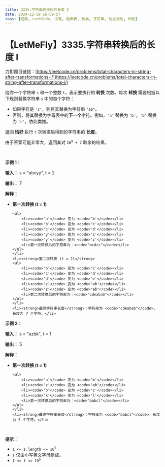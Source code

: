 ```yaml
---
title: 3335.字符串转换后的长度 I
date: 2024-12-19 16-59-57
tags: [题解, LeetCode, 中等, 哈希表, 数学, 字符串, 动态规划, 计数]
---
```


# 【LetMeFly】3335.字符串转换后的长度 I

力扣题目链接：[https://leetcode.cn/problems/total-characters-in-string-after-transformations-i/](https://leetcode.cn/problems/total-characters-in-string-after-transformations-i/)

<p>给你一个字符串 <code>s</code> 和一个整数 <code>t</code>，表示要执行的<strong> 转换 </strong>次数。每次 <strong>转换 </strong>需要根据以下规则替换字符串 <code>s</code> 中的每个字符：</p>

<ul>
	<li>如果字符是 <code>'z'</code>，则将其替换为字符串 <code>"ab"</code>。</li>
	<li>否则，将其替换为字母表中的<strong>下一个</strong>字符。例如，<code>'a'</code> 替换为 <code>'b'</code>，<code>'b'</code> 替换为 <code>'c'</code>，依此类推。</li>
</ul>

<p>返回<strong> 恰好 </strong>执行 <code>t</code> 次转换后得到的字符串的 <strong>长度</strong>。</p>

<p>由于答案可能非常大，返回其对 <code>10<sup>9</sup> + 7</code> 取余的结果。</p>

<p>&nbsp;</p>

<p><strong class="example">示例 1：</strong></p>

<div class="example-block">
<p><strong>输入：</strong> <span class="example-io">s = "abcyy", t = 2</span></p>

<p><strong>输出：</strong> <span class="example-io">7</span></p>

<p><strong>解释：</strong></p>

<ul>
	<li><strong>第一次转换 (t = 1)</strong>

	<ul>
		<li><code>'a'</code> 变为 <code>'b'</code></li>
		<li><code>'b'</code> 变为 <code>'c'</code></li>
		<li><code>'c'</code> 变为 <code>'d'</code></li>
		<li><code>'y'</code> 变为 <code>'z'</code></li>
		<li><code>'y'</code> 变为 <code>'z'</code></li>
		<li>第一次转换后的字符串为：<code>"bcdzz"</code></li>
	</ul>
	</li>
	<li><strong>第二次转换 (t = 2)</strong>
	<ul>
		<li><code>'b'</code> 变为 <code>'c'</code></li>
		<li><code>'c'</code> 变为 <code>'d'</code></li>
		<li><code>'d'</code> 变为 <code>'e'</code></li>
		<li><code>'z'</code> 变为 <code>"ab"</code></li>
		<li><code>'z'</code> 变为 <code>"ab"</code></li>
		<li>第二次转换后的字符串为：<code>"cdeabab"</code></li>
	</ul>
	</li>
	<li><strong>最终字符串长度</strong>：字符串为 <code>"cdeabab"</code>，长度为 7 个字符。</li>
</ul>
</div>

<p><strong class="example">示例 2：</strong></p>

<div class="example-block">
<p><strong>输入：</strong> <span class="example-io">s = "azbk", t = 1</span></p>

<p><strong>输出：</strong> <span class="example-io">5</span></p>

<p><strong>解释：</strong></p>

<ul>
	<li><strong>第一次转换 (t = 1)</strong>

	<ul>
		<li><code>'a'</code> 变为 <code>'b'</code></li>
		<li><code>'z'</code> 变为 <code>"ab"</code></li>
		<li><code>'b'</code> 变为 <code>'c'</code></li>
		<li><code>'k'</code> 变为 <code>'l'</code></li>
		<li>第一次转换后的字符串为：<code>"babcl"</code></li>
	</ul>
	</li>
	<li><strong>最终字符串长度</strong>：字符串为 <code>"babcl"</code>，长度为 5 个字符。</li>
</ul>
</div>

<p>&nbsp;</p>

<p><strong>提示：</strong></p>

<ul>
	<li><code>1 &lt;= s.length &lt;= 10<sup>5</sup></code></li>
	<li><code>s</code> 仅由小写英文字母组成。</li>
	<li><code>1 &lt;= t &lt;= 10<sup>5</sup></code></li>
</ul>


    